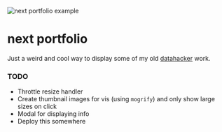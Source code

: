 ![next portfolio example](example.png)

# next portfolio

Just a weird and cool way to display some of my old [datahacker](http://datahacker.tumblr.com) work.

### TODO

- Throttle resize handler
- Create thumbnail images for vis (using `mogrify`) and only show large sizes on click
- Modal for displaying info
- Deploy this somewhere
